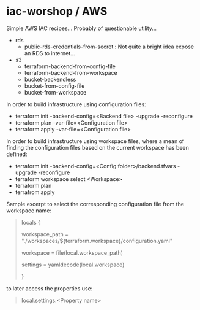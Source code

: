 # iac-worshop / AWS

Simple AWS IAC recipes... Probably of questionable utility...

* rds
  -  public-rds-credentials-from-secret : Not quite a bright idea expose an RDS to internet...
* s3
  -  terraform-backend-from-config-file
  -  terraform-backend-from-workspace
  -  bucket-backendless
  -  bucket-from-config-file
  -  bucket-from-workspace
  
In order to build infrastructure using configuration files:

+ terraform init -backend-config=&lt;Backend file&gt; -upgrade -reconfigure
+ terraform plan -var-file=&lt;Configuration file&gt;
+ terraform apply -var-file=&lt;Configuration file&gt;

In order to build infrastructure using workspace files, where a mean of finding the configuration files based on the current workspace has been defined:

+ terraform init -backend-config=&lt;Config folder&gt;/backend.tfvars -upgrade -reconfigure
+ terraform workspace select &lt;Workspace&gt;
+ terraform plan
+ terrafrom apply

Sample excerpt to select the corresponding configuration file from the workspace name:

> locals {
>
>  workspace_path        = "./workspaces/${terraform.workspace}/configuration.yaml"
>
>  workspace             = file(local.workspace_path)
>
>  settings              = yamldecode(local.workspace)
>
>}

to later access the properties use:

> local.settings.&lt;Property name&gt;


